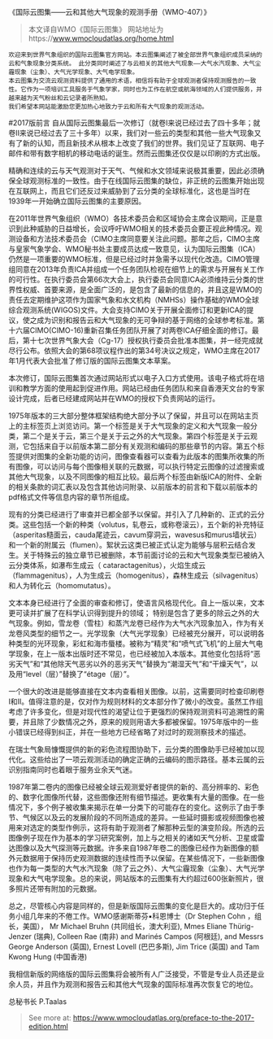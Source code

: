 《国际云图集——云和其他大气现象的观测手册（WMO-407）》
> 本文译自WMO《国际云图集》
> 网站地址为https://www.wmocloudatlas.org/home.html


    欢迎来到世界气象组织的国际云图集官方网站。本云图集阐述了被全部世界气象组织成员采纳的云和气象现象分类系统。 此分类同时阐述了与云相关的其他大气现象——大气水汽现象、大气尘霾现象（尘象）、大气光学现象、大气电学现象。
    本云图集为交流云观测资料提供了通用的术语，相信将有助于全球观测者保持观测报告的一致性。它作为一项培训工具服务于气象学家，同时也为工作在航空或航海领域的人们提供服务，并越来越为天气粉丝和云记录者所熟知。
    我们希望本网站能激励您更加热心地致力于云和所有大气现象的观测活动。
#2017版前言
自从国际云图集最后一次修订（就卷I来说已经过去了四十多年；就卷II来说已经过去了三十多年）以来，我们对一些云的类型和其他一些大气现象又有了新的认知，而且新技术从根本上改变了我们的世界。我们见证了互联网、电子邮件和带有数字相机的移动电话的诞生。然而云图集还仅仅是以印刷的方式出版。

精确和连续的云与天气观测对于天气、气候和水文领域来说极其重要，因此必须确保全球观测标准的一致性。由于在线国际云图集的缺位，非正统的云图集开始出现在互联网上，而且它们还反过来威胁到了云分类的全球标准化，这也是当时在1939年一开始确立国际云图集的主要原因。

在2011年世界气象组织（WMO）各技术委员会和区域协会主席会议期间，正是意识到此种威胁的日益增长，会议呼吁WMO相关的技术委员会要正视此种情况。观测设备和方法技术委员会（CIMO主席同意要关注此问题。那年之后，CIMO主席与皇家气象学会、WMO秘书处主要成员达成一致意见，认为国际云图集（ICA）仍然是一项重要的WMO标准，但是已经过时并急需予以现代化改造。CIMO管理组同意在2013年负责ICA并组成一个任务团队检视在细节上的需求与开展有关工作的可行性。在执行委员会第66次大会上，执行委员会同意ICA必须维持云分类的世界性权威、首要来源，是全面广泛的，是包含了最新的信息的，并且这是WMO的责任去定期维护这项作为国家气象和水文机构（NMHSs）操作基础的WMO全球综合观测系统(WIGOS)文件。大会支持CIMO关于开展全面修订和更新ICA的提议，使之成为识别和报告云和大气现象的无可争辩的基于网络的全球参考标准。第十六届CIMO(CIMO-16)重新召集任务团队开展了对两卷ICA仔细全面的修订。最后，第十七次世界气象大会（Cg-17）授权执行委员会批准本图集，并一经完成就尽行公布。依照大会的第68项议程作出的第34号决议之规定，WMO主席在2017年1月代表大会批准了修订版的国际云图集文本草案。

本次修订，国际云图集首次通过网站形式以电子入口方式使用。该电子格式将在培训和教学方面的使用起到促进作用。网站已经由任务团队和来自香港天文台的专家设计完成，后者已经建成网站并在WMO的授权下负责网站的运行。

1975年版本的三大部分整体框架结构绝大部分予以了保留，并且可以在网站主页上的主标签页上浏览访问。第一个标签是关于大气现象的定义和大气现象一般分类，第二个是关于云，第三个是关于云之外的大气现象。第四个标签是关于云观测，它包括来自于以前版本第二部分有关观测和编码的那些章节的内容。第五个标签提供对图集的全新功能的访问，图像查看器可以查看为此版本的图集所收集的所有图像，可以访问与每个图像相关联的元数据，可以执行特定云图像的过滤搜索或其他大气现象，以及不同图像的相互比较。最后两个标签由新版ICA的附件、全新的相关条款的词汇表以及包含其他访问附录、以前版本的前言和下载以前版本的pdf格式文件等信息内容的章节所组成。

现有的分类已经进行了审查并已都全部予以保留。并引入了几种新的、正式的云分类。这些包括一个新的种类（volutus，轧卷云，或称卷滚云），五个新的补充特征（asperitas糙面云，cauda尾迹云，cavum穿洞云，wavesus和murus墙状云）和一个新的附属云（flumen）。絮状云这类已被正式认定为能够与层积云结合发生。关于特殊云的独立章节已被删除，本节前面讨论的云和大气现象类型已被纳入云分类体系，如瀑布生成云（ cataractagenitus），火焰生成云（flammagenitus），人为生成云（homogenitus），森林生成云（silvagenitus）和人为转化云（homomutatus）。 

文本本身已经进行了全面的审查和修订，使语言风格现代化。自上一版以来，文本更可读并扩展了在科学认识得到提升的领域； 特别是包含了更多的除云之外的大气现象。例如，雪龙卷（雪柱）和蒸汽龙卷已经作为大气水汽现象加入，作为有关龙卷风类型的细节之一。光学现象（大气光学现象）已经被充分展开，可以说明各种类型的光环现象，彩虹和海市蜃楼。被称为“精灵”和“喷气式飞机”的上层大气电学现象，在上一版本出版时还不常见，也已经被加入本版本。其他变化包括将“恶劣天气”和“其他除天气恶劣以外的恶劣天气”替换为“潮湿天气”和“干燥天气”，以及用“level（层）”替换了“étage（层）”。

一个很大的改进是能够直接在文本内查看相关图像。以前，这需要同时检查印刷卷I和II。值得注意的是，仅对作为规则材料的文本部分作了微小的改变。虽然工作组考虑了许多变化，但是对现代性的渴望让位于更强烈的保持观测资料可追溯性的需要，并且除了少数情况之外，原来的规则用语大多都被保留。1975年版中的一些小错误已经得到纠正，并在一些地方已经省略了对过时的观测察技术的描述。

在瑞士气象局慷慨提供的新的彩色流程图协助下，云分类的图像助手已经被加以现代化。这些给出了一项云观测活动的确定正确的云编码的图示路径。基本云属的云识别指南同时也着眼于服务业余天气迷。

1987年第二卷内的图像已经被全球云观测爱好者提供的新的、高分辨率的、彩色的、数字化图像所代替，这些图像还附有细节描述。更收集有大量的图像。在一些情况下，多个例子被收集来揭示在单一分类下的可能存在的变化。这例示了由于季节、气候区以及云的发展阶段的不同所造成的差异。一些延时摄影或视频图像也被用来对选定的类型作例示，这将有助于观测者了解那种云型的演变阶段。所选的云图像例子现在作为基本的学习研究案例，加上与之相关的诸如天气分析、卫星或雷达图像以及大气探测等元数据。许多来自1987年卷二的图像已经作为新图像的额外元数据用于保持历史观测数据的连续性而予以保留。在某些情况下，一些新图像也作为每一类型的大气水汽现象（除了云之外）、大气尘霾现象（尘象）、大气光学现象和大气电学现象。总的来说，网站版本的云图集有大约超过600张新照片，很多照片还带有附加的元数据。

总之，尽管核心内容是同样的，但是新版国际云图集的变化是巨大的。成功归于任务小组几年来的不倦工作。WMO感谢斯蒂芬▪科恩博士（Dr Stephen Cohn ，组长，美国）， Mr Michael Bruhn (共同组长，澳大利亚), Mmes Eliane Thürig-Jenzer (瑞典), Colleen Rae (南非) and Marinés Campos (阿根廷), and Messrs George Anderson (英国), Ernest Lovell (巴巴多斯), Jim Trice (英国) and Tam Kwong Hung (中国香港) 

我相信新版的网络版的国际云图集将会被所有人广泛接受，不管是专业人员还是业余人员，并且作为观测和报告云和其他大气现象的国际标准再次恢复它的地位。

总秘书长 P.Taalas
> See more at: https://www.wmocloudatlas.org/preface-to-the-2017-edition.html
